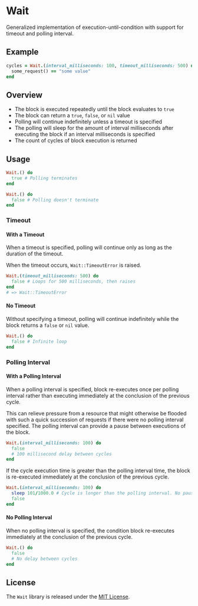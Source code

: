 # Wait

Generalized implementation of execution-until-condition with support for timeout and polling interval.

## Example

``` ruby
cycles = Wait.(interval_milliseconds: 100, timeout_milliseconds: 500) do
  some_request() == "some value"
end
```

## Overview

- The block is executed repeatedly until the block evaluates to `true`
- The block can return a `true`, `false`, or `nil` value
- Polling will continue indefinitely unless a timeout is specified
- The polling will sleep for the amount of interval milliseconds after executing the block if an interval milliseconds is specified
- The count of cycles of block execution is returned

## Usage

``` ruby
Wait.() do
  true # Polling terminates
end
```

``` ruby
Wait.() do
  false # Polling doesn't terminate
end
```

### Timeout

#### With a Timeout

When a timeout is specified, polling will continue only as long as the duration of the timeout.

When the timeout occurs, `Wait::TimeoutError` is raised.

``` ruby
Wait.(timeout_milliseconds: 500) do
  false # Loops for 500 milliseconds, then raises
end
# => Wait::TimeoutError
```

#### No Timeout

Without specifying a timeout, polling will continue indefinitely while the block returns a `false` or `nil` value.

``` ruby
Wait.() do
  false # Infinite loop
end
```

### Polling Interval

#### With a Polling Interval

When a polling interval is specified, block re-executes once per polling interval rather than executing immediately at the conclusion of the previous cycle.

This can relieve pressure from a resource that might otherwise be flooded with such a quick succession of requests if there were no polling interval specified. The polling interval can provide a pause between executions of the block.

``` ruby
Wait.(interval_milliseconds: 100) do
  false
  # 100 millisecond delay between cycles
end
```

If the cycle execution time is greater than the polling interval time, the block is re-executed immediately at the conclusion of the previous cycle.

``` ruby
Wait.(interval_milliseconds: 100) do
  sleep 101/1000.0 # Cycle is longer than the polling interval. No pause between executions
  false
end
```

#### No Polling Interval

When no polling interval is specified, the condition block re-executes immediately at the conclusion of the previous cycle.

``` ruby
Wait.() do
  false
  # No delay between cycles
end
```

## License

The `Wait` library is released under the [MIT License](https://github.com/eventide-project/wait/blob/master/MIT-License.txt).
